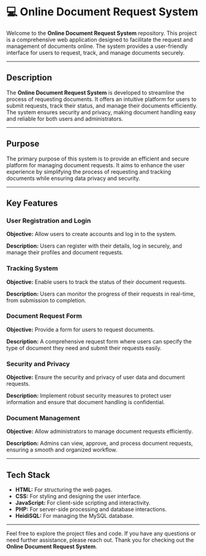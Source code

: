 # 💻 Online Document Request System

Welcome to the **Online Document Request System** repository. This project is a comprehensive web application designed to facilitate the request and management of documents online. The system provides a user-friendly interface for users to request, track, and manage documents securely.

---

## Description

The **Online Document Request System** is developed to streamline the process of requesting documents. It offers an intuitive platform for users to submit requests, track their status, and manage their documents efficiently. The system ensures security and privacy, making document handling easy and reliable for both users and administrators.

---

## Purpose

The primary purpose of this system is to provide an efficient and secure platform for managing document requests. It aims to enhance the user experience by simplifying the process of requesting and tracking documents while ensuring data privacy and security.

---

## Key Features

### User Registration and Login
**Objective:** Allow users to create accounts and log in to the system.

**Description:** Users can register with their details, log in securely, and manage their profiles and document requests.

### Tracking System
**Objective:** Enable users to track the status of their document requests.

**Description:** Users can monitor the progress of their requests in real-time, from submission to completion.

### Document Request Form
**Objective:** Provide a form for users to request documents.

**Description:** A comprehensive request form where users can specify the type of document they need and submit their requests easily.

### Security and Privacy
**Objective:** Ensure the security and privacy of user data and document requests.

**Description:** Implement robust security measures to protect user information and ensure that document handling is confidential.

### Document Management
**Objective:** Allow administrators to manage document requests efficiently.

**Description:** Admins can view, approve, and process document requests, ensuring a smooth and organized workflow.

---

## Tech Stack

- **HTML:** For structuring the web pages.
- **CSS:** For styling and designing the user interface.
- **JavaScript:** For client-side scripting and interactivity.
- **PHP:** For server-side processing and database interactions.
- **HeidiSQL:** For managing the MySQL database.

---

Feel free to explore the project files and code. If you have any questions or need further assistance, please reach out. Thank you for checking out the **Online Document Request System**.
